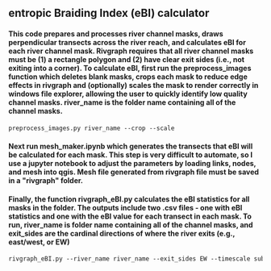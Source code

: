 ## entropic Braiding Index (eBI) calculator
#### This code prepares and processes river channel masks, draws perpendicular transects across the river reach, and calculates eBI for each river channel mask. Rivgraph requires that all river channel masks must be (1) a rectangle polygon and (2) have clear exit sides (i.e., not exiting into a corner). To calculate eBI, first run the preprocess_images function which deletes blank masks, crops each mask to reduce edge effects in rivgraph and (optionally) scales the mask to render correctly in windows file explorer, allowing the user to quickly identify low quality channel masks. river_name is the folder name containing all of the channel masks.

```markdown
preprocess_images.py river_name --crop --scale
```

#### Next run mesh_maker.ipynb which generates the transects that eBI will be calculated for each mask. This step is very difficult to automate, so I use a jupyter notebook to adjust the parameters by loading links, nodes, and mesh into qgis. Mesh file generated from rivgraph file must be saved in a "rivgraph" folder.

#### Finally, the function rivgraph_eBI.py calculates the eBI statistics for all masks in the folder. The outputs include two .csv files - one with eBI statistics and one with the eBI value for each transect in each mask. To run, river_name is folder name containing all of the channel masks, and exit_sides are the cardinal directions of where the river exits (e.g., east/west, or EW)

```markdown
rivgraph_eBI.py --river_name river_name --exit_sides EW --timescale subannual

```

